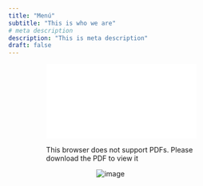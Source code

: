 ```yaml
---
title: "Menú"
subtitle: "This is who we are"
# meta description
description: "This is meta description"
draft: false
---
```



<div style="width: 70%; margin: 0 auto;">
<object style="align-center" data="/images/menu_mosso__3_.pdf" type="application/pdf" width="700px" height="700px">
    <embed src="/images/menu_mosso__3_.pdf">
        <p>This browser does not support PDFs. Please download the PDF to view it</p>
    </embed>
</object>
</div>

<div style="width: 30%; margin: 0 auto;">


![image](../images/logo.png)
</div>
